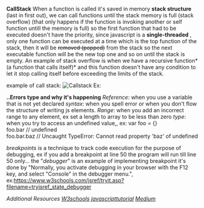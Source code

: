 
**CallStack**
When a function is  called it's saved in memory **stack structure** (last in first out), we can call functions until the stack memory is full (stack overflow) (that only happens if the function is invoking another or self function untill the memory is full) so the first function that had to be executed doesn't have the priority, since javascript is a **single-threaded** , only one function can be executed at a time which is the top function of the stack, then it will be ~~removed (popped)~~ from the stack so the next executable function will be the new top one and so on until the stack is empty.
An example of stack overflow is when we have a recursive function*(a function that calls itself)* and this function doesn't have any condition to let it stop calling itself before exceeding the limits of the stack.

example of call stack:
![Callstack Ex:](https://miro.medium.com/max/1200/1*E3zTWtEOiDWw7d0n7Vp-mA.gif)

**..Errors type and why it's happening**
*Reference*: when you use a variable that is not yet declared
*syntax*: when you spell error or when you don't flow the structure of writing js elements.
*Range*: when you add an incorrect range to any element, ex set a length to array to be less than zero
*type*: when you try to access an undefined value,, ex:
var foo = {}  
foo.bar // undefined  
foo.bar.baz // Uncaught TypeError: Cannot read property 'baz' of undefined

*breakpoints* is a technique to track code execution for the purpose of debugging, ex if you add a breakpoint at line 50 the program will run till line 50 only...
the "*debugger*" is an example of implementing breakpoint
it's done by "Normally, you activate debugging in your browser with the F12 key, and select "Console" in the debugger menu.", ex:https://www.w3schools.com/jsref/tryit.asp?filename=tryjsref_state_debugger

*Additional Resources
[W3schools](https://www.w3schools.com/)
[javascripttutorial](https://www.javascripttutorial.net/javascript-call-stack/)
[Medium](https://medium.com/)*